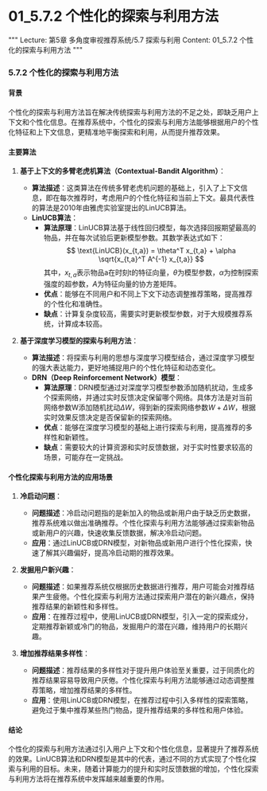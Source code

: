 # 01_5.7.2 个性化的探索与利用方法

"""
Lecture: 第5章 多角度审视推荐系统/5.7 探索与利用
Content: 01_5.7.2 个性化的探索与利用方法
"""

### 5.7.2 个性化的探索与利用方法

#### 背景

个性化的探索与利用方法旨在解决传统探索与利用方法的不足之处，即缺乏用户上下文和个性化信息。在推荐系统中，个性化的探索与利用方法能够根据用户的个性化特征和上下文信息，更精准地平衡探索和利用，从而提升推荐效果。

#### 主要算法

1. **基于上下文的多臂老虎机算法（Contextual-Bandit Algorithm）**：
   - **算法描述**：这类算法在传统多臂老虎机问题的基础上，引入了上下文信息，即在每次推荐时，考虑用户的个性化特征和当前上下文。最具代表性的算法是2010年由雅虎实验室提出的LinUCB算法。
   - **LinUCB算法**：
     - **算法原理**：LinUCB算法基于线性回归模型，每次选择回报期望最高的物品，并在每次试验后更新模型参数。其数学表达式如下：
       $$
       \text{LinUCB}(x_{t,a}) = \theta^T x_{t,a} + \alpha \sqrt{x_{t,a}^T A^{-1} x_{t,a}}
       $$
       其中，$x_{t,a}$表示物品a在时刻t的特征向量，$\theta$为模型参数，$\alpha$为控制探索强度的超参数，$A$为特征向量的协方差矩阵。
     - **优点**：能够在不同用户和不同上下文下动态调整推荐策略，提高推荐的个性化和准确性。
     - **缺点**：计算复杂度较高，需要实时更新模型参数，对于大规模推荐系统，计算成本较高。

2. **基于深度学习模型的探索与利用方法**：
   - **算法描述**：将探索与利用的思想与深度学习模型结合，通过深度学习模型的强大表达能力，更好地捕捉用户的个性化特征和动态变化。
   - **DRN（Deep Reinforcement Network）模型**：
     - **算法原理**：DRN模型通过对深度学习模型参数添加随机扰动，生成多个探索网络，并通过实时反馈决定保留哪个网络。具体方法是对当前网络参数W添加随机扰动$\Delta W$，得到新的探索网络参数$W + \Delta W$，根据实时效果反馈决定是否保留新的探索网络。
     - **优点**：能够在深度学习模型的基础上进行探索与利用，提高推荐的多样性和新颖性。
     - **缺点**：需要较大的计算资源和实时反馈数据，对于实时性要求较高的场景，可能存在一定挑战。

#### 个性化探索与利用方法的应用场景

1. **冷启动问题**：
   - **问题描述**：冷启动问题指的是新加入的物品或新用户由于缺乏历史数据，推荐系统难以做出准确推荐。个性化探索与利用方法能够通过探索新物品或新用户的兴趣，快速收集反馈数据，解决冷启动问题。
   - **应用**：通过LinUCB或DRN模型，对新物品或新用户进行个性化探索，快速了解其兴趣偏好，提高冷启动期的推荐效果。

2. **发掘用户新兴趣**：
   - **问题描述**：如果推荐系统仅根据历史数据进行推荐，用户可能会对推荐结果产生疲倦。个性化探索与利用方法通过探索用户潜在的新兴趣点，保持推荐结果的新颖性和多样性。
   - **应用**：在推荐过程中，使用LinUCB或DRN模型，引入一定的探索成分，定期推荐新颖或冷门的物品，发掘用户的潜在兴趣，维持用户的长期兴趣。

3. **增加推荐结果多样性**：
   - **问题描述**：推荐结果的多样性对于提升用户体验至关重要，过于同质化的推荐结果容易导致用户厌倦。个性化探索与利用方法能够通过动态调整推荐策略，增加推荐结果的多样性。
   - **应用**：使用LinUCB或DRN模型，在推荐过程中引入多样性的探索策略，避免过于集中推荐某些热门物品，提升推荐结果的多样性和用户体验。

#### 结论

个性化的探索与利用方法通过引入用户上下文和个性化信息，显著提升了推荐系统的效果。LinUCB算法和DRN模型是其中的代表，通过不同的方式实现了个性化探索与利用的目标。未来，随着计算能力的提升和实时反馈数据的增加，个性化探索与利用方法将在推荐系统中发挥越来越重要的作用。